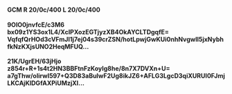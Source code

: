 #### GCM R 20/0c/400 L 20/0c/400
**9OIO0jnvfcE/c3M6**<br/>**bx09z1YS3ox1L4/XcIPXozEGTjyzXB4OkAYCLTDgqfE=**<br/>**VqfqfQrHOd3cVFmJl1j7ej04s39crZSN/hotLpwjGwKUi0nhNvgwll5jxNybhfkNzKXjsUNO2HeqMFUQ...**<br/><br/>
**21K/UgrEH/63jHjo**<br/>**z854r+R+1s4t2HN3BBFtnFzKoyIg8he/8n7X7DVXn+U=**<br/>**a7gThw/olirwI597+Q3D83aBuIwF2Ug8ikJZ6+AFLG3LgcD3qiXURUI0FJmjLKCAjKlDGfAXPiUMzjXI...**